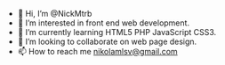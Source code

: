 - 👋 Hi, I’m @NickMtrb
- 👀 I’m interested in front end web development.
- 🌱 I’m currently learning HTML5 PHP JavaScript CSS3.
- 💞️ I’m looking to collaborate on web page design.
- 📫 How to reach me nikolamlsv@gmail.com

<!---
NickMtrb/NickMtrb is a ✨ special ✨ repository because its `README.md` (this file) appears on your GitHub profile.
You can click the Preview link to take a look at your changes.
--->
